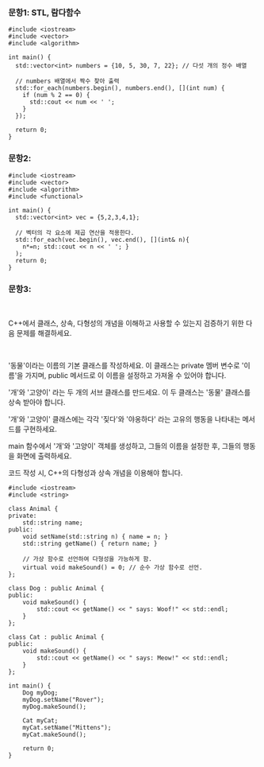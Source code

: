 ### 문항1: STL, 람다함수
```
#include <iostream>
#include <vector>
#include <algorithm>

int main() {
  std::vector<int> numbers = {10, 5, 30, 7, 22}; // 다섯 개의 정수 배열

  // numbers 배열에서 짝수 찾아 출력
  std::for_each(numbers.begin(), numbers.end(), [](int num) {
    if (num % 2 == 0) {
      std::cout << num << ' ';
    }
  });

  return 0;
}
```
### 문항2:
```
#include <iostream>
#include <vector>
#include <algorithm>
#include <functional>

int main() {
  std::vector<int> vec = {5,2,3,4,1};

  // 벡터의 각 요소에 제곱 연산을 적용한다.
  std::for_each(vec.begin(), vec.end(), [](int& n){
    n*=n; std::cout << n << ' '; }
  );
  return 0;
}
```

### 문항3:

​

C++에서 클래스, 상속, 다형성의 개념을 이해하고 사용할 수 있는지 검증하기 위한 다음 문제를 해결하세요.

​

'동물'이라는 이름의 기본 클래스를 작성하세요. 이 클래스는 private 멤버 변수로 '이름'을 가지며, public 메서드로 이 이름을 설정하고 가져올 수 있어야 합니다.

'개'와 '고양이' 라는 두 개의 서브 클래스를 만드세요. 이 두 클래스는 '동물' 클래스를 상속 받아야 합니다.

'개'와 '고양이' 클래스에는 각각 '짖다'와 '야옹하다' 라는 고유의 행동을 나타내는 메서드를 구현하세요.

main 함수에서 '개'와 '고양이' 객체를 생성하고, 그들의 이름을 설정한 후, 그들의 행동을 화면에 출력하세요.

코드 작성 시, C++의 다형성과 상속 개념을 이용해야 합니다.
```
#include <iostream>
#include <string>

class Animal {
private:
    std::string name;
public:
    void setName(std::string n) { name = n; }
    std::string getName() { return name; }

    // 가상 함수로 선언하여 다형성을 가능하게 함.
    virtual void makeSound() = 0; // 순수 가상 함수로 선언.
};

class Dog : public Animal {
public:
    void makeSound() {
        std::cout << getName() << " says: Woof!" << std::endl;
    }
};

class Cat : public Animal {
public:
    void makeSound() {
        std::cout << getName() << " says: Meow!" << std::endl;
    }
};

int main() {
    Dog myDog;
    myDog.setName("Rover");
    myDog.makeSound();

    Cat myCat;
    myCat.setName("Mittens");
    myCat.makeSound();

    return 0;
}
```
​
